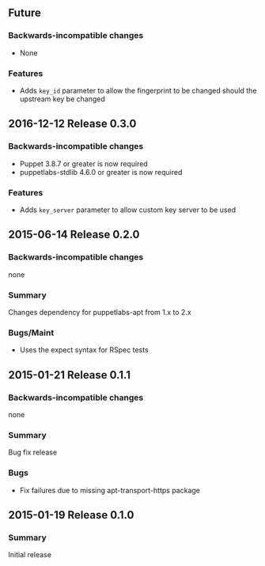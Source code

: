 ## Future

### Backwards-incompatible changes

- None

### Features

- Adds `key_id` parameter to allow the fingerprint to be changed should the
  upstream key be changed

## 2016-12-12 Release 0.3.0

### Backwards-incompatible changes

- Puppet 3.8.7 or greater is now required
- puppetlabs-stdlib 4.6.0 or greater is now required

### Features

- Adds `key_server` parameter to allow custom key server to be used

## 2015-06-14 Release 0.2.0

### Backwards-incompatible changes

none

### Summary

Changes dependency for puppetlabs-apt from 1.x to 2.x

### Bugs/Maint

- Uses the expect syntax for RSpec tests

## 2015-01-21 Release 0.1.1

### Backwards-incompatible changes

none

### Summary

Bug fix release

### Bugs

- Fix failures due to missing apt-transport-https package

## 2015-01-19 Release 0.1.0

### Summary

Initial release
